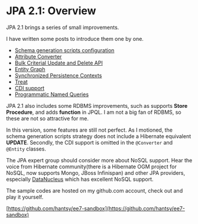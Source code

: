 # JPA 2.1: Overview

JPA 2.1 brings a series of small improvements.

I have written some posts to introduce them one by one.

* [Schema generation scripts configuration](https://github.com/hantsy/ee7-sandbox/wiki/jpa-scripts)
* [Attribute Converter](https://github.com/hantsy/ee7-sandbox/wiki/jpa-converter)
* [Bulk Criterial Update and Delete API](https://github.com/hantsy/ee7-sandbox/wiki/jpa-bulk)
* [Entity Graph](https://github.com/hantsy/ee7-sandbox/wiki/jpa-entitygraph)
* [Synchronized Persistence Contexts](https://github.com/hantsy/ee7-sandbox/wiki/jpa-unsynchronized)
* [Treat](https://github.com/hantsy/ee7-sandbox/wiki/jpa-treat)
* [CDI support](https://github.com/hantsy/ee7-sandbox/wiki/jpa-cdi)
* [Programmatic Named Queries](https://github.com/hantsy/ee7-sandbox/wiki/jpa-programmatic-nq)


JPA 2.1 also includes some RDBMS improvements, such as supports **Store Procedure**, and adds **function** in JPQL. I am not a big fan of RDBMS,  so these are not so attractive for me.

In this version, some features are still not perfect. As I motioned, the schema generation scripts strategy does not include a Hibernate equivalent **UPDATE**. Secondly, the CDI support is omitted in the `@Converter` and `@Entity` classes.

The JPA expert group should consider more about NoSQL support. Hear the voice from Hibernate community(there is a Hibernate OGM project for NoSQL, now supports Mongo, JBoss Infinispan) and other JPA providers, especially [DataNucleus](http://www.datanucleus.org) which has excellent NoSQL support.

The sample codes are hosted on my github.com account, check out and play it yourself.

[https://github.com/hantsy/ee7-sandbox](https://github.com/hantsy/ee7-sandbox)

